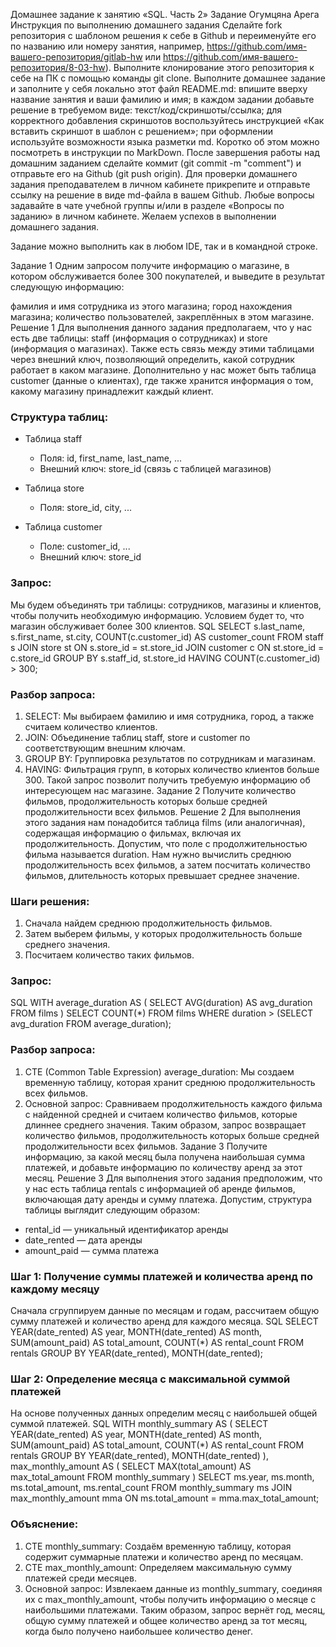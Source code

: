 Домашнее задание к занятию «SQL. Часть 2» Задание Огумцяна Арега 
Инструкция по выполнению домашнего задания
Сделайте fork репозитория c шаблоном решения к себе в Github и переименуйте его по названию или номеру занятия, например, https://github.com/имя-вашего-репозитория/gitlab-hw или https://github.com/имя-вашего-репозитория/8-03-hw).
Выполните клонирование этого репозитория к себе на ПК с помощью команды git clone.
Выполните домашнее задание и заполните у себя локально этот файл README.md:
впишите вверху название занятия и ваши фамилию и имя;
в каждом задании добавьте решение в требуемом виде: текст/код/скриншоты/ссылка;
для корректного добавления скриншотов воспользуйтесь инструкцией «Как вставить скриншот в шаблон с решением»;
при оформлении используйте возможности языка разметки md. Коротко об этом можно посмотреть в инструкции по MarkDown.
После завершения работы над домашним заданием сделайте коммит (git commit -m "comment") и отправьте его на Github (git push origin).
Для проверки домашнего задания преподавателем в личном кабинете прикрепите и отправьте ссылку на решение в виде md-файла в вашем Github.
Любые вопросы задавайте в чате учебной группы и/или в разделе «Вопросы по заданию» в личном кабинете.
Желаем успехов в выполнении домашнего задания.

Задание можно выполнить как в любом IDE, так и в командной строке.

Задание 1
Одним запросом получите информацию о магазине, в котором обслуживается более 300 покупателей, и выведите в результат следующую информацию:

фамилия и имя сотрудника из этого магазина;
город нахождения магазина;
количество пользователей, закреплённых в этом магазине.
Решение 1
Для выполнения данного задания предполагаем, что у нас есть две таблицы: staff (информация о сотрудниках) и store (информация о магазинах). Также есть связь между этими таблицами через внешний ключ, позволяющий определить, какой сотрудник работает в каком магазине.
Дополнительно у нас может быть таблица customer (данные о клиентах), где также хранится информация о том, какому магазину принадлежит каждый клиент.
### Структура таблиц:
- Таблица staff
  - Поля: id, first_name, last_name, ...
  - Внешний ключ: store_id (связь с таблицей магазинов)

- Таблица store
  - Поля: store_id, city, ...

- Таблица customer
  - Поле: customer_id, ...
  - Внешний ключ: store_id
### Запрос:
Мы будем объединять три таблицы: сотрудников, магазины и клиентов, чтобы получить необходимую информацию. Условием будет то, что магазин обслуживает более 300 клиентов.
SQL
SELECT s.last_name, s.first_name, st.city, COUNT(c.customer_id) AS customer_count
FROM staff s
JOIN store st ON s.store_id = st.store_id
JOIN customer c ON st.store_id = c.store_id
GROUP BY s.staff_id, st.store_id
HAVING COUNT(c.customer_id) > 300;
### Разбор запроса:
1. SELECT: Мы выбираем фамилию и имя сотрудника, город, а также считаем количество клиентов.
2. JOIN: Объединение таблиц staff, store и customer по соответствующим внешним ключам.
3. GROUP BY: Группировка результатов по сотрудникам и магазинам.
4. HAVING: Фильтрация групп, в которых количество клиентов больше 300.
Такой запрос позволит получить требуемую информацию об интересующем нас магазине.
Задание 2
Получите количество фильмов, продолжительность которых больше средней продолжительности всех фильмов.
Решение 2
Для выполнения этого задания нам понадобится таблица films (или аналогичная), содержащая информацию о фильмах, включая их продолжительность. Допустим, что поле с продолжительностью фильма называется duration.
Нам нужно вычислить среднюю продолжительность всех фильмов, а затем посчитать количество фильмов, длительность которых превышает среднее значение.
### Шаги решения:
1. Сначала найдем среднюю продолжительность фильмов.
2. Затем выберем фильмы, у которых продолжительность больше среднего значения.
3. Посчитаем количество таких фильмов.
### Запрос:
SQL
WITH average_duration AS (
    SELECT AVG(duration) AS avg_duration
    FROM films
)
SELECT COUNT(*)
FROM films
WHERE duration > (SELECT avg_duration FROM average_duration);
### Разбор запроса:
1. CTE (Common Table Expression) average_duration: Мы создаем временную таблицу, которая хранит среднюю продолжительность всех фильмов.
2. Основной запрос: Сравниваем продолжительность каждого фильма с найденной средней и считаем количество фильмов, которые длиннее среднего значения.
Таким образом, запрос возвращает количество фильмов, продолжительность которых больше средней продолжительности всех фильмов.
Задание 3
Получите информацию, за какой месяц была получена наибольшая сумма платежей, и добавьте информацию по количеству аренд за этот месяц.
Решение 3
Для выполнения этого задания предположим, что у нас есть таблица rentals с информацией об аренде фильмов, включающая дату аренды и сумму платежа. Допустим, структура таблицы выглядит следующим образом:
- rental_id — уникальный идентификатор аренды
- date_rented — дата аренды
- amount_paid — сумма платежа
### Шаг 1: Получение суммы платежей и количества аренд по каждому месяцу
Сначала сгруппируем данные по месяцам и годам, рассчитаем общую сумму платежей и количество аренд для каждого месяца.
SQL
SELECT YEAR(date_rented) AS year, MONTH(date_rented) AS month,
       SUM(amount_paid) AS total_amount, COUNT(*) AS rental_count
FROM rentals
GROUP BY YEAR(date_rented), MONTH(date_rented);
### Шаг 2: Определение месяца с максимальной суммой платежей
На основе полученных данных определим месяц с наибольшей общей суммой платежей.
SQL
WITH monthly_summary AS (
    SELECT YEAR(date_rented) AS year, MONTH(date_rented) AS month,
           SUM(amount_paid) AS total_amount, COUNT(*) AS rental_count
    FROM rentals
    GROUP BY YEAR(date_rented), MONTH(date_rented)
),
max_monthly_amount AS (
    SELECT MAX(total_amount) AS max_total_amount
    FROM monthly_summary
)
SELECT ms.year, ms.month, ms.total_amount, ms.rental_count
FROM monthly_summary ms
JOIN max_monthly_amount mma
ON ms.total_amount = mma.max_total_amount;
### Объяснение:
1. CTE monthly_summary: Создаём временную таблицу, которая содержит суммарные платежи и количество аренд по месяцам.
2. CTE max_monthly_amount: Определяем максимальную сумму платежей среди месяцев.
3. Основной запрос: Извлекаем данные из monthly_summary, соединяя их с max_monthly_amount, чтобы получить информацию о месяце с наибольшими платежами.
Таким образом, запрос вернёт год, месяц, общую сумму платежей и общее количество аренд за тот месяц, когда было получено наибольшее количество денег.
